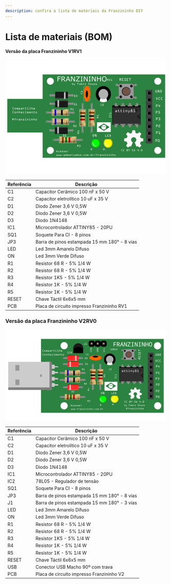 ```yaml
---
description: confira a lista de materiais da Franzininho DIY
---
```


# Lista de materiais \(BOM\)

#### Versão da placa Franzininho V1RV1

![](../.gitbook/assets/lista-01.png)


| Referência   | Descrição  |
|---|---|
| C1    | Capacitor Cerâmico 100 nF x 50 V     |
| C2    | Capacitor eletrolítico 10 uF x 35 V |
| D1    | Diodo Zener 3,6 V 0,5W |
| D2    | Diodo Zener 3,6 V 0,5W |
| D3    | Diodo  1N4148  |
| IC1   | Microcontrolador ATTINY85 - 20PU  |
| SQ1   | Soquete Para CI - 8 pinos  |
| JP3   | Barra de pinos estampada 15 mm 180° - 8 vias |
| LED   | Led 3mm Amarelo Difuso  |
| ON   | Led 3mm Verde Difuso |
| R1    | Resistor 68 R - 5% 1/4 W  |
| R2    | Resistor 68 R - 5% 1/4 W |
| R3    | Resistor 1K5 - 5% 1/4 W |
| R4    | Resistor 1K - 5% 1/4 W  |
| R5    | Resistor 1K - 5% 1/4 W  |
|RESET  | Chave Táctil 6x6x5 mm |                
|PCB   | Placa de circuito impresso Franzininho RV1  |  




### Versão da placa Franzininho V2RV0

![V2](../.gitbook/assets/lista-02.png)


| Referência   | Descrição  |
|---|---|
| C1    | Capacitor Cerâmico 100 nF x 50 V     |
| C2    | Capacitor eletrolítico 10 uF x 35 V |
| D1    | Diodo Zener 3,6 V 0,5W |
| D2    | Diodo Zener 3,6 V 0,5W |
| D3    | Diodo  1N4148  |
| IC1   | Microcontrolador ATTINY85 - 20PU  |
| IC2   | 78L05 - Regulador de tensão |
| SQ1   | Soquete Para CI - 8 pinos  |
| JP3   | Barra de pinos estampada 15 mm 180° - 8 vias |
| J1    | Barra de pinos estampada 15 mm 180° - 3 vias  |
| LED   | Led 3mm Amarelo Difuso  |
| ON   | Led 3mm Verde Difuso |
| R1    | Resistor 68 R - 5% 1/4 W  |
| R2    | Resistor 68 R - 5% 1/4 W |
| R3    | Resistor 1K5 - 5% 1/4 W |
| R4    | Resistor 1K - 5% 1/4 W  |
| R5    | Resistor 1K - 5% 1/4 W  |
| RESET | Chave Táctil 6x6x5 mm |      
| USB   | Conector USB Macho 90º com trava |
|PCB   | Placa de circuito impresso Franzininho V2  |


